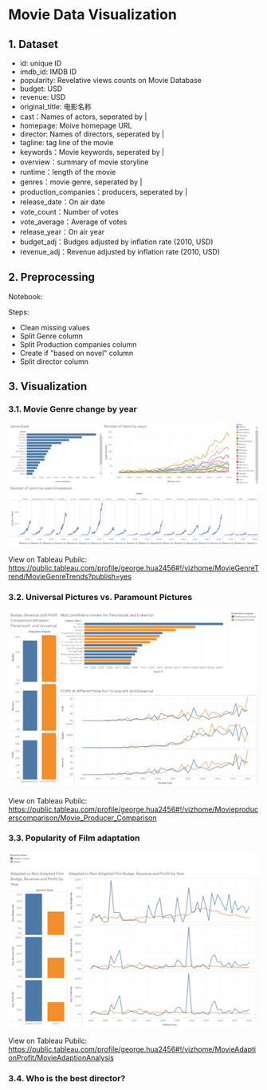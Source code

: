 # Movie Data Visualization


## 1. Dataset

- id:  unique ID
- imdb_id: IMDB ID
- popularity: Revelative views counts on Movie Database
- budget: USD
- revenue: USD
- original_title: 电影名称
- cast：Names of actors, seperated by |
- homepage: Moive homepage URL
- director: Names of directors, seperated by |
- tagline: tag line of the movie
- keywords：Movie keywords, seperated by |
- overview：summary of movie storyline
- runtime：length of the movie
- genres：movie genre, seperated by |
- production_companies：producers, seperated by |
- release_date：On air date
- vote_count：Number of votes
- vote_average：Average of votes
- release_year：On air year
- budget_adj：Budges adjusted by inflation rate (2010, USD)
- revenue_adj：Revenue adjusted by inflation rate (2010, USD)

## 2. Preprocessing

Notebook: 

Steps:
- Clean missing values
- Split Genre column
- Split Production companies column
- Create if "based on novel" column
- Split director column

## 3. Visualization

### 3.1. Movie Genre change by year

<img src="../docs/Movie/genre_dashboard.png">

View on Tableau Pubilc: https://public.tableau.com/profile/george.hua2456#!/vizhome/MovieGenreTrend/MovieGenreTrends?publish=yes

### 3.2. Universal Pictures vs. Paramount Pictures

<img src="../docs/Movie/producer_dashboard.png">

View on Tableau Pubilc: https://public.tableau.com/profile/george.hua2456#!/vizhome/Movieproducerscomparison/Movie_Producer_Comparison

### 3.3. Popularity of Film adaptation

<img src="../docs/Movie/adapted_dashboard.png">

View on Tableau Pubilc: https://public.tableau.com/profile/george.hua2456#!/vizhome/MovieAdaptionProfit/MovieAdaptionAnalysis

### 3.4. Who is the best director?

